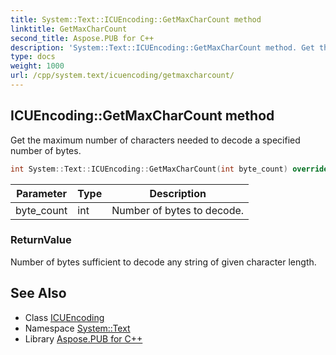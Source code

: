 ```yaml
---
title: System::Text::ICUEncoding::GetMaxCharCount method
linktitle: GetMaxCharCount
second_title: Aspose.PUB for C++
description: 'System::Text::ICUEncoding::GetMaxCharCount method. Get the maximum number of characters needed to decode a specified number of bytes in C++.'
type: docs
weight: 1000
url: /cpp/system.text/icuencoding/getmaxcharcount/
---
```

## ICUEncoding::GetMaxCharCount method


Get the maximum number of characters needed to decode a specified number of bytes.

```cpp
int System::Text::ICUEncoding::GetMaxCharCount(int byte_count) override
```


| Parameter | Type | Description |
| --- | --- | --- |
| byte_count | int | Number of bytes to decode. |

### ReturnValue

Number of bytes sufficient to decode any string of given character length.

## See Also

* Class [ICUEncoding](../)
* Namespace [System::Text](../../)
* Library [Aspose.PUB for C++](../../../)
